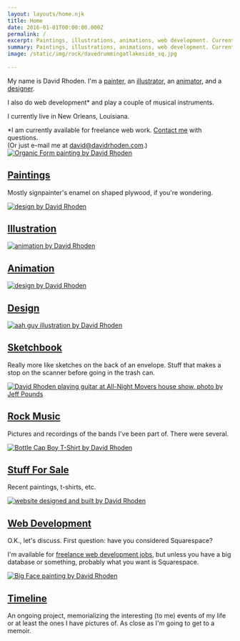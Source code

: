 ```yaml
---
layout: layouts/home.njk
title: Home
date: 2016-01-01T00:00:00.000Z
permalink: /
excerpt: Paintings, illustrations, animations, web development. Currently based in New Orleans, Louisiana.
summary: Paintings, illustrations, animations, web development. Currently based in New Orleans, Louisiana.
image: /static/img/rock/davedrummingatlakeside_sq.jpg
 
---
```


<div class="intro-home" style="position: relative;">
<p>My name is David Rhoden. I'm a <a href="paintings">painter</a>, an <a href="illustrations">illustrator</a>, an <a href="animations">animator</a>, and a <a href="designs">designer</a>.</p>
<p>I also do web development* and play a couple of musical instruments.</p>
<p>I currently live in New Orleans, Louisiana.</p>
<div class="footnote">*I am currently available for freelance web work. <a href="/contact">Contact me</a> with questions.<br> 
(Or just e-mail me at <a href="mailto:david@davidrhoden.com">david@davidrhoden.com</a>.)</div>
</div>

<div class="grid-home">

<div class="polaroid" data-aos="fade-up" data-aos-easing="ease-in-out" data-aos-duration="500" data-aos-delay="0">
<a href="paintings">
<img src="/static/img/paintings/organicform5-chromeyellow-sq.jpg" alt="Organic Form painting by David Rhoden">
<h2>Paintings</h2>
</a>
<p>Mostly signpainter's enamel on shaped plywood, if you're wondering.</p>
</div>

<div class="polaroid" data-aos="fade-up" data-aos-easing="ease-in-out" data-aos-duration="500" data-aos-delay="100">
	<a href="illustrations">
	<div>
<img src="/static/img/illustrations/harbo.jpg" alt="design by David Rhoden">
	</div>
	<h2>Illustration</h2>
</a>
</div>

<div class="polaroid" data-aos="fade-up" data-aos-easing="ease-in-out" data-aos-duration="500" data-aos-delay="200">
	<a href="animations">
	<img src="/static/img/animations/160628_waver_600.gif" alt="animation by David Rhoden">
	<h2>Animation</h2>
	</a>
</div>

<div class="polaroid" data-aos="fade-up" data-aos-easing="ease-in-out" data-aos-duration="500">
	<a href="designs">
	<img src="/static/img/designs/TalbotAdamsAlbum.jpg" alt="design by David Rhoden">
	<h2>Design</h2>
	</a>
</div>

<div class="polaroid" data-aos="fade-up" data-aos="fade-up" data-aos-easing="ease-in-out" data-aos-duration="500" data-aos-delay="100">
	<a href="sketchbook">
<img src="/static/img/sketchbook/aah-guy.jpg" alt="aah guy illustration by David Rhoden">
	<h2>Sketchbook</h2>
</a>
<p>Really more like sketches on the back of an envelope. Stuff that makes a stop on the scanner before going in the trash can.</p>
</div>

<div class="polaroid" data-aos="fade-up" data-aos="fade-up" data-aos-easing="ease-in-out" data-aos-duration="500" data-aos-delay="200">
	<a href="rock">
<img src="/static/img/rock/anm-dave-020727.jpg" alt="David Rhoden playing guitar at All-Night Movers house show, photo by Jeff Pounds">
<h2>Rock Music</h2>
</a>
<p>Pictures and recordings of the bands I've been part of. There were several.</p>
</div>

<div class="polaroid" data-aos="fade-up" data-aos="fade-up" data-aos-easing="ease-in-out" data-aos-duration="500">
<a href="forsale">
<img src="/static/img/designs/Bottle-CapTeeTurquoise.jpg" alt="Bottle Cap Boy T-Shirt by David Rhoden">
<h2>Stuff For Sale</h2>
</a>
<p>Recent paintings, t-shirts, etc.</p>
</div>

<div class="polaroid" data-aos="fade-up" data-aos="fade-up" data-aos-easing="ease-in-out" data-aos-duration="500" data-aos-delay="100">
<a href="web">
<img src="/static/img/web/edison.jpg" alt="website designed and built by David Rhoden">
<h2>Web Development</h2>
</a>
<p>O.K., let's discuss. First question: have you considered Squarespace?</p>
<p>I'm available for <a href="/contact">freelance web development jobs</a>, but unless you have a big database or something, probably what you want is Squarespace.</p>
</div>

<div class="polaroid" data-aos="fade-up" data-aos="fade-up" data-aos-easing="ease-in-out" data-aos-duration="500" data-aos-delay="200">
<a href="timeline">
<img src="/static/img/paintings/bigface_sq.jpg" alt="Big Face painting by David Rhoden">
<h2>Timeline</h2>
</a>
<p>An ongoing project, memorializing the interesting (to me) events of my life or at least the ones I have pictures of. As close as I'm going to get to a memoir.</p>
</div>



</div>
